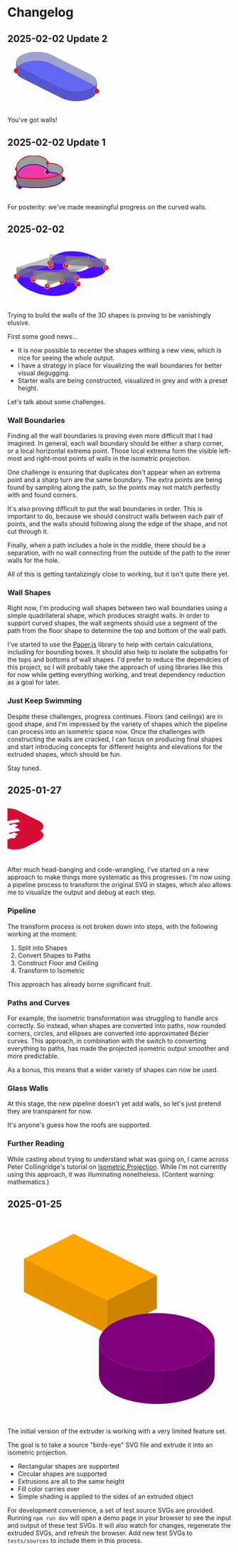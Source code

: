 # Changelog

## 2025-02-02 Update 2

<svg width="220.92388155426124" height="130.46194077713062" viewBox="0 0 220.92388155426124 130.46194077713062" fill="none" xmlns="http://www.w3.org/2000/svg"><path d="M98.46194077713062,26.73097038856531 L187.46194077713062,71.23097038856531 C205.41119514663814,80.20559757331907 205.41119514663814,94.75634320381155 187.46194077713062,103.73097038856531 L187.46194077713062,103.73097038856531 C169.5126864076231,112.70559757331907 140.41119514663814,112.70559757331907 122.46194077713062,103.73097038856531 L33.46194077713062,59.23097038856531 C15.512686407623121,50.256343203811554 15.512686407623121,35.70559757331906 33.46194077713062,26.73097038856531 L33.46194077713062,26.73097038856531 C51.41119514663812,17.75634320381156 80.51268640762312,17.75634320381156 98.46194077713062,26.73097038856531 Z" fill="#6366F1"/><g data-index="1" data-x="200.90897881862946" data-y="88.06797153810078"><circle cx="200.90897881862946" cy="88.06797153810078" r="6" fill="red" stroke="white" stroke-width="1"/><text x="200.90897881862946" y="88.06797153810078" font-size="6" fill="white" text-anchor="middle" dominant-baseline="middle">1</text></g><g data-index="2" data-x="20.014902735631786" data-y="42.393969239029765"><circle cx="20.014902735631786" cy="42.393969239029765" r="6" fill="red" stroke="white" stroke-width="1"/><text x="20.014902735631786" y="42.393969239029765" font-size="6" fill="white" text-anchor="middle" dominant-baseline="middle">2</text></g><path d="M20.01490273563764,42.393969238914465 M20.0149,42.39397c0.28867,-5.68417 4.77101,-11.32499 13.44704,-15.663v0c17.94925,-8.97463 47.05075,-8.97463 65,0l89,44.5c9.27323,4.63662 13.75558,10.76157 13.44704,16.837 L200.90897881862952,68.06797153810034 M200.90898,68.06797c0.30854,-6.07543 -4.17381,-12.20039 -13.44704,-16.837l-89,-44.5c-17.94925,-8.97463 -47.05075,-8.97463 -65,0v0c-8.67602,4.33801 -13.15837,9.97883 -13.44704,15.663 L20.01490273563764,42.393969238914465" fill="#4547a8" opacity="0.5" stroke="black" stroke-width="0.5"/><path d="M200.9089788186236,88.06797153821643 M200.90898,88.06797c-0.28867,5.68417 -4.77101,11.32499 -13.44704,15.663v0c-17.94925,8.97463 -47.05075,8.97463 -65,0l-89,-44.5c-9.27323,-4.63662 -13.75558,-10.76157 -13.44704,-16.837 L20.014902735631757,22.39396923903034 M20.0149,22.39397c-0.30854,6.07543 4.17381,12.20039 13.44704,16.837l89,44.5c17.94925,8.97463 47.05075,8.97463 65,0v0c8.67602,-4.33801 13.15837,-9.97883 13.44704,-15.663 L200.9089788186236,88.06797153821643" fill="#4547a8" opacity="0.5" stroke="black" stroke-width="0.5"/></svg>

You've got walls!

## 2025-02-02 Update 1

<svg width="144.63035106282828" height="92.31381122853378" viewBox="0 0 144.63035106282828 92.31381122853378" fill="none" xmlns="http://www.w3.org/2000/svg"><path d="M25.08597509066913,68.35195833333924 L25.069975090669132,68.33195833333926 L25.02997509066912,68.26395833333925 C24.79847509066913,67.86490833333926 24.578375090669134,67.46415833333924 24.369975090669122,67.06195833333925 C21.899175090669132,62.20855833333925 20.459275090669124,57.23840833333926 20.07397509066913,52.23395833333925 C19.457975090669123,43.33795833333925 22.44997509066912,32.089958333339254 38.145975090669126,24.241958333339248 C49.85797509066913,18.38595833333925 69.00197509066913,18.669958333339252 80.89797509066912,24.617958333339253 C84.22117509066912,26.263358333339248 86.75967509066913,28.262208333339252 88.32487509066912,30.465808333339247 C89.88987509066912,32.66940833333925 90.44127509066912,35.02110833333925 89.93797509066913,37.34595833333925 C94.58867509066913,37.094208333339246 99.29297509066913,37.37005833333925 103.70097509066913,38.15295833333925 C108.10887509066913,38.93590833333925 112.10707509066913,40.20570833333925 115.39797509066912,41.86795833333925 C127.28997509066915,47.81395833333925 127.85797509066913,57.385958333339254 116.14597509066913,63.24195833333925 C100.44597509066912,71.09195833333925 77.94997509066914,72.58795833333926 60.16597509066913,72.27595833333925 C50.15707509066912,72.08340833333926 40.216675090669135,71.36340833333927 30.509975090669123,70.12795833333925 C29.704175090669118,70.02445833333925 28.90147509066913,69.91510833333925 28.10197509066912,69.79995833333925 L27.965975090669126,69.77995833333924 L27.92197509066913,69.77395833333927 L27.905975090669124,69.76995833333925 C27.24237509066912,69.66795833333924 26.638975090669128,69.48635833333924 26.14807509066913,69.24090833333926 C25.657175090669128,68.99545833333926 25.29397509066912,68.69375833333925 25.08997509066912,68.36195833333926 L25.08597509066913,68.35195833333924 Z" fill="#EB3AAA"/><g data-index="1" data-x="25.069975090669132" data-y="68.33195833333926"><circle cx="25.069975090669132" cy="68.33195833333926" r="6" fill="red" stroke="white" stroke-width="1"/><text x="25.069975090669132" y="68.33195833333926" font-size="6" fill="white" text-anchor="middle" dominant-baseline="middle">1</text></g><g data-index="2" data-x="27.92197509066913" data-y="69.77395833333927"><circle cx="27.92197509066913" cy="69.77395833333927" r="6" fill="red" stroke="white" stroke-width="1"/><text x="27.92197509066913" y="69.77395833333927" font-size="6" fill="white" text-anchor="middle" dominant-baseline="middle">2</text></g><g data-index="3" data-x="20.000048088622748" data-y="50.06577577551186"><circle cx="20.000048088622748" cy="50.06577577551186" r="6" fill="red" stroke="white" stroke-width="1"/><text x="20.000048088622748" y="50.06577577551186" font-size="6" fill="white" text-anchor="middle" dominant-baseline="middle">3</text></g><g data-index="4" data-x="90.11738225680675" data-y="35.53042233926101"><circle cx="90.11738225680675" cy="35.53042233926101" r="6" fill="red" stroke="white" stroke-width="1"/><text x="90.11738225680675" y="35.53042233926101" font-size="6" fill="white" text-anchor="middle" dominant-baseline="middle">4</text></g><g data-index="5" data-x="89.95540602364021" data-y="37.263382223583676"><circle cx="89.95540602364021" cy="37.263382223583676" r="6" fill="red" stroke="white" stroke-width="1"/><text x="89.95540602364021" y="37.263382223583676" font-size="6" fill="white" text-anchor="middle" dominant-baseline="middle">5</text></g><g data-index="6" data-x="124.62163783669308" data-y="52.548058362441225"><circle cx="124.62163783669308" cy="52.548058362441225" r="6" fill="red" stroke="white" stroke-width="1"/><text x="124.62163783669308" y="52.548058362441225" font-size="6" fill="white" text-anchor="middle" dominant-baseline="middle">6</text></g><path d="M27.921975090669065,69.77395833333927 M27.92198,69.77396l-0.016,-0.004c-0.6636,-0.102 -1.267,-0.2836 -1.7579,-0.52905c-0.4909,-0.24545 -0.8541,-0.54715 -1.0581,-0.87895l-0.004,-0.01l-0.016,-0.02" stroke="blue" stroke-width="1.5" fill="none"/><circle cx="27.921975090669065" cy="69.77395833333927" r="3" fill="blue"/><path d="M25.069975090669132,48.33195833333926 M27.92198,49.77396l-0.016,-0.004c-0.6636,-0.102 -1.267,-0.2836 -1.7579,-0.52905c-0.4909,-0.24545 -0.8541,-0.54715 -1.0581,-0.87895l-0.004,-0.01l-0.016,-0.02" stroke="red" stroke-width="1.5" fill="none"/><circle cx="25.069975090669132" cy="48.33195833333926" r="3" fill="red"/><path d="M27.921975090669065,69.77395833333927 M27.92198,69.77396l-0.016,-0.004c-0.6636,-0.102 -1.267,-0.2836 -1.7579,-0.52905c-0.4909,-0.24545 -0.8541,-0.54715 -1.0581,-0.87895l-0.004,-0.01l-0.016,-0.02 L25.069975090669132,48.33195833333926 M25.06998,48.33196l0.016,0.02l0.004,0.01c0.204,0.3318 0.5672,0.6335 1.0581,0.87895c0.4909,0.24545 1.0943,0.42705 1.7579,0.52905l0.016,0.004 L27.921975090669065,69.77395833333927" fill="gray" opacity="0.5" stroke="black" stroke-width="0.5"/><path d="M27.921975046108532,69.77395832219912 M27.92198,69.77396l-0.016,-0.004c-0.6636,-0.102 -1.267,-0.2836 -1.7579,-0.52905c-0.4909,-0.24545 -0.8541,-0.54715 -1.0581,-0.87895l-0.004,-0.01l-0.016,-0.02l-0.04,-0.068c-0.2315,-0.39905 -0.4516,-0.7998 -0.66,-1.202c-2.4708,-4.8534 -3.9107,-9.82355 -4.296,-14.828c-0.04908,-0.70877 -0.07525,-1.43246 -0.07393,-2.16818" stroke="blue" stroke-width="1.5" fill="none"/><circle cx="27.921975046108532" cy="69.77395832219912" r="3" fill="blue"/><path d="M20.000048088705654,30.065775729547404 M27.92198,49.77396l-0.016,-0.004c-0.6636,-0.102 -1.267,-0.2836 -1.7579,-0.52905c-0.4909,-0.24545 -0.8541,-0.54715 -1.0581,-0.87895l-0.004,-0.01l-0.016,-0.02l-0.04,-0.068c-0.2315,-0.39905 -0.4516,-0.7998 -0.66,-1.202c-2.4708,-4.8534 -3.9107,-9.82355 -4.296,-14.828c-0.04908,-0.70877 -0.07525,-1.43246 -0.07393,-2.16818" stroke="red" stroke-width="1.5" fill="none"/><circle cx="20.000048088705654" cy="30.065775729547404" r="3" fill="red"/><path d="M27.921975046108532,69.77395832219912 M27.92198,69.77396l-0.016,-0.004c-0.6636,-0.102 -1.267,-0.2836 -1.7579,-0.52905c-0.4909,-0.24545 -0.8541,-0.54715 -1.0581,-0.87895l-0.004,-0.01l-0.016,-0.02l-0.04,-0.068c-0.2315,-0.39905 -0.4516,-0.7998 -0.66,-1.202c-2.4708,-4.8534 -3.9107,-9.82355 -4.296,-14.828c-0.04908,-0.70877 -0.07525,-1.43246 -0.07393,-2.16818 L20.000048088705654,30.065775729547404 M20.00005,30.06578c-0.00133,0.73572 0.02485,1.45942 0.07393,2.16818c0.3853,5.00445 1.8252,9.9746 4.296,14.828c0.2084,0.4022 0.4285,0.80295 0.66,1.202l0.04,0.068l0.016,0.02l0.004,0.01c0.204,0.3318 0.5672,0.6335 1.0581,0.87895c0.4909,0.24545 1.0943,0.42705 1.7579,0.52905l0.016,0.004 L27.921975046108532,69.77395832219912" fill="gray" opacity="0.5" stroke="black" stroke-width="0.5"/><path d="M90.11738225764158,35.53042238518565 M90.11738,35.53042c0.011,0.60494 -0.04856,1.21115 -0.17941,1.81554c4.6507,-0.25175 9.355,0.0241 13.763,0.807c4.4079,0.78295 8.4061,2.05275 11.697,3.715c11.892,5.946 12.46,15.518 0.748,21.374c-15.7,7.85 -38.196,9.346 -55.98,9.034c-10.0089,-0.19255 -19.9493,-0.91255 -29.656,-2.148c-0.8058,-0.1035 -1.6085,-0.21285 -2.408,-0.328l-0.136,-0.02l-0.044,-0.006l-0.016,-0.004c-0.6636,-0.102 -1.267,-0.2836 -1.7579,-0.52905c-0.4909,-0.24545 -0.8541,-0.54715 -1.0581,-0.87895l-0.004,-0.01l-0.016,-0.02l-0.04,-0.068c-0.2315,-0.39905 -0.4516,-0.7998 -0.66,-1.202c-2.4708,-4.8534 -3.9107,-9.82355 -4.296,-14.828c-0.04908,-0.70877 -0.07525,-1.43246 -0.07393,-2.16818" stroke="blue" stroke-width="1.5" fill="none"/><circle cx="90.11738225764158" cy="35.53042238518565" r="3" fill="blue"/><path d="M20.000048088705654,30.065775729547404 M90.11738,15.53042c0.011,0.60494 -0.04856,1.21115 -0.17941,1.81554c4.6507,-0.25175 9.355,0.0241 13.763,0.807c4.4079,0.78295 8.4061,2.05275 11.697,3.715c11.892,5.946 12.46,15.518 0.748,21.374c-15.7,7.85 -38.196,9.346 -55.98,9.034c-10.0089,-0.19255 -19.9493,-0.91255 -29.656,-2.148c-0.8058,-0.1035 -1.6085,-0.21285 -2.408,-0.328l-0.136,-0.02l-0.044,-0.006l-0.016,-0.004c-0.6636,-0.102 -1.267,-0.2836 -1.7579,-0.52905c-0.4909,-0.24545 -0.8541,-0.54715 -1.0581,-0.87895l-0.004,-0.01l-0.016,-0.02l-0.04,-0.068c-0.2315,-0.39905 -0.4516,-0.7998 -0.66,-1.202c-2.4708,-4.8534 -3.9107,-9.82355 -4.296,-14.828c-0.04908,-0.70877 -0.07525,-1.43246 -0.07393,-2.16818" stroke="red" stroke-width="1.5" fill="none"/><circle cx="20.000048088705654" cy="30.065775729547404" r="3" fill="red"/><path d="M90.11738225764158,35.53042238518565 M90.11738,35.53042c0.011,0.60494 -0.04856,1.21115 -0.17941,1.81554c4.6507,-0.25175 9.355,0.0241 13.763,0.807c4.4079,0.78295 8.4061,2.05275 11.697,3.715c11.892,5.946 12.46,15.518 0.748,21.374c-15.7,7.85 -38.196,9.346 -55.98,9.034c-10.0089,-0.19255 -19.9493,-0.91255 -29.656,-2.148c-0.8058,-0.1035 -1.6085,-0.21285 -2.408,-0.328l-0.136,-0.02l-0.044,-0.006l-0.016,-0.004c-0.6636,-0.102 -1.267,-0.2836 -1.7579,-0.52905c-0.4909,-0.24545 -0.8541,-0.54715 -1.0581,-0.87895l-0.004,-0.01l-0.016,-0.02l-0.04,-0.068c-0.2315,-0.39905 -0.4516,-0.7998 -0.66,-1.202c-2.4708,-4.8534 -3.9107,-9.82355 -4.296,-14.828c-0.04908,-0.70877 -0.07525,-1.43246 -0.07393,-2.16818 L20.000048088705654,30.065775729547404 M20.00005,30.06578c-0.00133,0.73572 0.02485,1.45942 0.07393,2.16818c0.3853,5.00445 1.8252,9.9746 4.296,14.828c0.2084,0.4022 0.4285,0.80295 0.66,1.202l0.04,0.068l0.016,0.02l0.004,0.01c0.204,0.3318 0.5672,0.6335 1.0581,0.87895c0.4909,0.24545 1.0943,0.42705 1.7579,0.52905l0.016,0.004l0.044,0.006l0.136,0.02c0.7995,0.11515 1.6022,0.2245 2.408,0.328c9.7067,1.23545 19.6471,1.95545 29.656,2.148c17.784,0.312 40.28,-1.184 55.98,-9.034c11.712,-5.856 11.144,-15.428 -0.748,-21.374c-3.2909,-1.66225 -7.2891,-2.93205 -11.697,-3.715c-4.408,-0.7829 -9.1123,-1.05875 -13.763,-0.807c0.13084,-0.60439 0.1904,-1.21059 0.17941,-1.81554 L90.11738225764158,35.53042238518565" fill="gray" opacity="0.5" stroke="black" stroke-width="0.5"/><path d="M89.9554060236402,37.263382223583754 M89.95541,37.26338c-0.00566,0.02753 -0.01147,0.05505 -0.01743,0.08258c4.6507,-0.25175 9.355,0.0241 13.763,0.807c4.4079,0.78295 8.4061,2.05275 11.697,3.715c11.892,5.946 12.46,15.518 0.748,21.374c-15.7,7.85 -38.196,9.346 -55.98,9.034c-10.0089,-0.19255 -19.9493,-0.91255 -29.656,-2.148c-0.8058,-0.1035 -1.6085,-0.21285 -2.408,-0.328l-0.136,-0.02l-0.044,-0.006l-0.016,-0.004c-0.6636,-0.102 -1.267,-0.2836 -1.7579,-0.52905c-0.4909,-0.24545 -0.8541,-0.54715 -1.0581,-0.87895l-0.004,-0.01l-0.016,-0.02l-0.04,-0.068c-0.2315,-0.39905 -0.4516,-0.7998 -0.66,-1.202c-2.4708,-4.8534 -3.9107,-9.82355 -4.296,-14.828c-0.616,-8.896 2.376,-20.144 18.072,-27.992c11.712,-5.856 30.856,-5.572 42.752,0.376c3.3232,1.6454 5.8617,3.64425 7.4269,5.84785c1.15815,1.63073 1.7612,3.34257 1.79251,5.06461" stroke="blue" stroke-width="1.5" fill="none"/><circle cx="89.9554060236402" cy="37.263382223583754" r="3" fill="blue"/><path d="M90.11738225680675,15.530422339261293 M89.95541,17.26338c-0.00566,0.02753 -0.01147,0.05505 -0.01743,0.08258c4.6507,-0.25175 9.355,0.0241 13.763,0.807c4.4079,0.78295 8.4061,2.05275 11.697,3.715c11.892,5.946 12.46,15.518 0.748,21.374c-15.7,7.85 -38.196,9.346 -55.98,9.034c-10.0089,-0.19255 -19.9493,-0.91255 -29.656,-2.148c-0.8058,-0.1035 -1.6085,-0.21285 -2.408,-0.328l-0.136,-0.02l-0.044,-0.006l-0.016,-0.004c-0.6636,-0.102 -1.267,-0.2836 -1.7579,-0.52905c-0.4909,-0.24545 -0.8541,-0.54715 -1.0581,-0.87895l-0.004,-0.01l-0.016,-0.02l-0.04,-0.068c-0.2315,-0.39905 -0.4516,-0.7998 -0.66,-1.202c-2.4708,-4.8534 -3.9107,-9.82355 -4.296,-14.828c-0.616,-8.896 2.376,-20.144 18.072,-27.992c11.712,-5.856 30.856,-5.572 42.752,0.376c3.3232,1.6454 5.8617,3.64425 7.4269,5.84785c1.15815,1.63073 1.7612,3.34257 1.79251,5.06461" stroke="red" stroke-width="1.5" fill="none"/><circle cx="90.11738225680675" cy="15.530422339261293" r="3" fill="red"/><path d="M89.9554060236402,37.263382223583754 M89.95541,37.26338c-0.00566,0.02753 -0.01147,0.05505 -0.01743,0.08258c4.6507,-0.25175 9.355,0.0241 13.763,0.807c4.4079,0.78295 8.4061,2.05275 11.697,3.715c11.892,5.946 12.46,15.518 0.748,21.374c-15.7,7.85 -38.196,9.346 -55.98,9.034c-10.0089,-0.19255 -19.9493,-0.91255 -29.656,-2.148c-0.8058,-0.1035 -1.6085,-0.21285 -2.408,-0.328l-0.136,-0.02l-0.044,-0.006l-0.016,-0.004c-0.6636,-0.102 -1.267,-0.2836 -1.7579,-0.52905c-0.4909,-0.24545 -0.8541,-0.54715 -1.0581,-0.87895l-0.004,-0.01l-0.016,-0.02l-0.04,-0.068c-0.2315,-0.39905 -0.4516,-0.7998 -0.66,-1.202c-2.4708,-4.8534 -3.9107,-9.82355 -4.296,-14.828c-0.616,-8.896 2.376,-20.144 18.072,-27.992c11.712,-5.856 30.856,-5.572 42.752,0.376c3.3232,1.6454 5.8617,3.64425 7.4269,5.84785c1.15815,1.63073 1.7612,3.34257 1.79251,5.06461 L90.11738225680675,15.530422339261293 M90.11738,15.53042c-0.0313,-1.72204 -0.63436,-3.43388 -1.79251,-5.06461c-1.5652,-2.2036 -4.1037,-4.20245 -7.4269,-5.84785c-11.896,-5.948 -31.04,-6.232 -42.752,-0.376c-15.696,7.848 -18.688,19.096 -18.072,27.992c0.3853,5.00445 1.8252,9.9746 4.296,14.828c0.2084,0.4022 0.4285,0.80295 0.66,1.202l0.04,0.068l0.016,0.02l0.004,0.01c0.204,0.3318 0.5672,0.6335 1.0581,0.87895c0.4909,0.24545 1.0943,0.42705 1.7579,0.52905l0.016,0.004l0.044,0.006l0.136,0.02c0.7995,0.11515 1.6022,0.2245 2.408,0.328c9.7067,1.23545 19.6471,1.95545 29.656,2.148c17.784,0.312 40.28,-1.184 55.98,-9.034c11.712,-5.856 11.144,-15.428 -0.748,-21.374c-3.2909,-1.66225 -7.2891,-2.93205 -11.697,-3.715c-4.408,-0.7829 -9.1123,-1.05875 -13.763,-0.807c0.00596,-0.02752 0.01177,-0.05505 0.01743,-0.08258 L89.9554060236402,37.263382223583754" fill="gray" opacity="0.5" stroke="black" stroke-width="0.5"/><path d="M124.62163783669399,52.54805836246044 M124.62164,52.54806c0.18582,3.88187 -2.59915,7.75564 -8.47566,10.6939c-15.7,7.85 -38.196,9.346 -55.98,9.034c-10.0089,-0.19255 -19.9493,-0.91255 -29.656,-2.148c-0.8058,-0.1035 -1.6085,-0.21285 -2.408,-0.328l-0.136,-0.02l-0.044,-0.006l-0.016,-0.004c-0.6636,-0.102 -1.267,-0.2836 -1.7579,-0.52905c-0.4909,-0.24545 -0.8541,-0.54715 -1.0581,-0.87895l-0.004,-0.01l-0.016,-0.02l-0.04,-0.068c-0.2315,-0.39905 -0.4516,-0.7998 -0.66,-1.202c-2.4708,-4.8534 -3.9107,-9.82355 -4.296,-14.828c-0.616,-8.896 2.376,-20.144 18.072,-27.992c11.712,-5.856 30.856,-5.572 42.752,0.376c3.3232,1.6454 5.8617,3.64425 7.4269,5.84785c1.54647,2.17751 2.1032,4.49964 1.63053,6.79757" stroke="blue" stroke-width="1.5" fill="none"/><circle cx="124.62163783669399" cy="52.54805836246044" r="3" fill="blue"/><path d="M89.95540602364021,17.263382223583648 M124.62164,32.54806c0.18582,3.88187 -2.59915,7.75564 -8.47566,10.6939c-15.7,7.85 -38.196,9.346 -55.98,9.034c-10.0089,-0.19255 -19.9493,-0.91255 -29.656,-2.148c-0.8058,-0.1035 -1.6085,-0.21285 -2.408,-0.328l-0.136,-0.02l-0.044,-0.006l-0.016,-0.004c-0.6636,-0.102 -1.267,-0.2836 -1.7579,-0.52905c-0.4909,-0.24545 -0.8541,-0.54715 -1.0581,-0.87895l-0.004,-0.01l-0.016,-0.02l-0.04,-0.068c-0.2315,-0.39905 -0.4516,-0.7998 -0.66,-1.202c-2.4708,-4.8534 -3.9107,-9.82355 -4.296,-14.828c-0.616,-8.896 2.376,-20.144 18.072,-27.992c11.712,-5.856 30.856,-5.572 42.752,0.376c3.3232,1.6454 5.8617,3.64425 7.4269,5.84785c1.54647,2.17751 2.1032,4.49964 1.63053,6.79757" stroke="red" stroke-width="1.5" fill="none"/><circle cx="89.95540602364021" cy="17.263382223583648" r="3" fill="red"/><path d="M124.62163783669399,52.54805836246044 M124.62164,52.54806c0.18582,3.88187 -2.59915,7.75564 -8.47566,10.6939c-15.7,7.85 -38.196,9.346 -55.98,9.034c-10.0089,-0.19255 -19.9493,-0.91255 -29.656,-2.148c-0.8058,-0.1035 -1.6085,-0.21285 -2.408,-0.328l-0.136,-0.02l-0.044,-0.006l-0.016,-0.004c-0.6636,-0.102 -1.267,-0.2836 -1.7579,-0.52905c-0.4909,-0.24545 -0.8541,-0.54715 -1.0581,-0.87895l-0.004,-0.01l-0.016,-0.02l-0.04,-0.068c-0.2315,-0.39905 -0.4516,-0.7998 -0.66,-1.202c-2.4708,-4.8534 -3.9107,-9.82355 -4.296,-14.828c-0.616,-8.896 2.376,-20.144 18.072,-27.992c11.712,-5.856 30.856,-5.572 42.752,0.376c3.3232,1.6454 5.8617,3.64425 7.4269,5.84785c1.54647,2.17751 2.1032,4.49964 1.63053,6.79757 L89.95540602364021,17.263382223583648 M89.95541,17.26338c0.47267,-2.29793 -0.08406,-4.62006 -1.63053,-6.79757c-1.5652,-2.2036 -4.1037,-4.20245 -7.4269,-5.84785c-11.896,-5.948 -31.04,-6.232 -42.752,-0.376c-15.696,7.848 -18.688,19.096 -18.072,27.992c0.3853,5.00445 1.8252,9.9746 4.296,14.828c0.2084,0.4022 0.4285,0.80295 0.66,1.202l0.04,0.068l0.016,0.02l0.004,0.01c0.204,0.3318 0.5672,0.6335 1.0581,0.87895c0.4909,0.24545 1.0943,0.42705 1.7579,0.52905l0.016,0.004l0.044,0.006l0.136,0.02c0.7995,0.11515 1.6022,0.2245 2.408,0.328c9.7067,1.23545 19.6471,1.95545 29.656,2.148c17.784,0.312 40.28,-1.184 55.98,-9.034c5.87651,-2.93826 8.66148,-6.81203 8.47566,-10.6939 L124.62163783669399,52.54805836246044" fill="gray" opacity="0.5" stroke="black" stroke-width="0.5"/></svg>

For posterity: we've made meaningful progress on the curved walls.

## 2025-02-02

<svg width="242.3438296781516" height="140.41232135250783" viewBox="0 0 242.3438296781516 140.41232135250783" fill="none" xmlns="http://www.w3.org/2000/svg"><path d="M152.89037255154045,79.04465996877987 C158.11937255154047,86.18215996877986 159.88637255154046,92.50665996877986 158.19037255154043,98.01865996877986 C156.77637255154045,103.53065996877986 151.90137255154045,108.37115996877988 143.56237255154045,112.54065996877985 C135.78937255154045,116.42715996877986 126.46037255154044,118.90065996877986 115.57837255154044,119.96065996877986 C104.83737255154045,120.95015996877986 93.53037255154044,120.31365996877987 81.65837255154047,118.05265996877988 C69.78637255154045,115.79165996877988 58.33837255154046,111.90465996877988 47.31437255154046,106.39265996877988 C36.57307255154046,101.02200996877987 29.011372551540433,95.40415996877987 24.63037255154046,89.53865996877987 C20.249372551540432,83.67315996877987 18.976672551540474,78.09080996877987 20.81437255154046,72.79065996877986 C22.934372551540434,67.49065996877987 27.810372551540468,62.93265996877987 35.44237255154047,59.11665996877987 C51.55437255154047,51.06065996877987 72.54207255154046,49.54150996877986 98.40637255154046,54.55865996877988 C92.32907255154046,43.46400996877986 96.49837255154046,34.31265996877987 110.91437255154045,27.10465996877987 C118.54637255154046,23.288659968779868 127.30907255154045,21.027309968779875 137.20237255154046,20.32065996877988 C147.23707255154045,19.543309968779866 157.41307255154044,20.17930996877986 167.73037255154046,22.228659968779866 C178.18897255154045,24.34865996877987 187.94107255154046,27.670009968779866 196.98637255154046,32.192659968779864 C210.83737255154045,39.118159968779864 219.03467255154044,46.46750996877988 221.57837255154044,54.240659968779866 C224.26407255154044,62.08480996877988 219.88237255154044,68.86865996877987 208.43437255154043,74.59265996877987 C195.14937255154047,81.23515996877985 176.63437255154045,82.71965996877988 152.89037255154045,79.04465996877987 Z M176.63437255154045,42.58065996877987 C170.69837255154044,39.61265996877988 164.47967255154046,38.05800996877987 157.97837255154045,37.91665996877987 C151.61837255154046,37.704659968779865 145.54137255154046,39.047159968779866 139.74637255154045,41.944659968779874 C134.51737255154046,44.559159968779866 131.83207255154045,47.45650996877987 131.69037255154046,50.63665996877987 C131.69067255154044,53.74580996877988 133.73937255154044,57.668159968779875 137.8383725515405,62.40265996877987 L140.59437255154046,65.26465996877987 C148.93337255154046,66.18315996877988 155.92937255154047,66.28915996877987 161.58237255154046,65.58265996877986 C167.37737255154047,64.80515996877988 172.74737255154048,63.180159968779876 177.69437255154045,60.706659968779874 C183.06537255154046,58.02115996877987 185.68007255154046,55.08880996877987 185.53837255154045,51.90865996877987 C185.53807255154044,48.65780996877986 182.57037255154046,45.54865996877987 176.63437255154045,42.58065996877987 Z M70.21037255154046,95.79265996877986 C77.55937255154046,99.46715996877988 85.05037255154045,101.37565996877989 92.68237255154047,101.51665996877988 C100.45637255154044,101.72865996877987 107.38137255154045,100.31515996877987 113.45837255154045,97.27665996877987 C119.53537255154045,94.23815996877987 122.57437255154046,90.95165996877988 122.57437255154045,87.41865996877989 C122.57437255154046,83.88565996877988 119.67637255154045,79.04465996877987 113.88237255154046,72.89665996877987 L109.43037255154046,68.33865996877988 C93.31837255154045,65.79465996877987 79.18537255154045,67.56115996877988 67.03037255154045,73.63865996877986 C60.67037255154047,76.81865996877987 57.77337255154045,80.38715996877987 58.33837255154046,84.34465996877988 C58.90337255154046,88.30215996877986 62.86107255154046,92.11800996877987 70.21037255154046,95.79265996877986 Z" fill="#4B0FFE"/><g data-index="1" data-x="158.81332092017317" data-y="93.79463566111346"><circle cx="158.81332092017317" cy="93.79463566111346" r="6" fill="red" stroke="white" stroke-width="1"/><text x="158.81332092017317" y="93.79463566111346" font-size="6" fill="white" text-anchor="middle" dominant-baseline="middle">1</text></g><g data-index="2" data-x="20.062798588975063" data-y="76.22234457002286"><circle cx="20.062798588975063" cy="76.22234457002286" r="6" fill="red" stroke="white" stroke-width="1"/><text x="20.062798588975063" y="76.22234457002286" font-size="6" fill="white" text-anchor="middle" dominant-baseline="middle">2</text></g><g data-index="3" data-x="97.41732571822676" data-y="52.569614151392095"><circle cx="97.41732571822676" cy="52.569614151392095" r="6" fill="red" stroke="white" stroke-width="1"/><text x="97.41732571822676" y="52.569614151392095" font-size="6" fill="white" text-anchor="middle" dominant-baseline="middle">3</text></g><g data-index="4" data-x="95.74866919148259" data-y="46.358965871899834"><circle cx="95.74866919148259" cy="46.358965871899834" r="6" fill="red" stroke="white" stroke-width="1"/><text x="95.74866919148259" y="46.358965871899834" font-size="6" fill="white" text-anchor="middle" dominant-baseline="middle">4</text></g><g data-index="5" data-x="222.2501462133157" data-y="57.09921731220663"><circle cx="222.2501462133157" cy="57.09921731220663" r="6" fill="red" stroke="white" stroke-width="1"/><text x="222.2501462133157" y="57.09921731220663" font-size="6" fill="white" text-anchor="middle" dominant-baseline="middle">5</text></g><g data-index="6" data-x="131.78283676567838" data-y="51.81676281346756"><circle cx="131.78283676567838" cy="51.81676281346756" r="6" fill="red" stroke="white" stroke-width="1"/><text x="131.78283676567838" y="51.81676281346756" font-size="6" fill="white" text-anchor="middle" dominant-baseline="middle">6</text></g><g data-index="7" data-x="185.41485150074303" data-y="50.76626376577067"><circle cx="185.41485150074303" cy="50.76626376577067" r="6" fill="red" stroke="white" stroke-width="1"/><text x="185.41485150074303" y="50.76626376577067" font-size="6" fill="white" text-anchor="middle" dominant-baseline="middle">7</text></g><g data-index="8" data-x="89.25707348903751" data-y="98.47591995174128"><circle cx="89.25707348903751" cy="98.47591995174128" r="6" fill="red" stroke="white" stroke-width="1"/><text x="89.25707348903751" y="98.47591995174128" font-size="6" fill="white" text-anchor="middle" dominant-baseline="middle">8</text></g><g data-index="9" data-x="122.5739868578579" data-y="87.34789044430944"><circle cx="122.5739868578579" cy="87.34789044430944" r="6" fill="red" stroke="white" stroke-width="1"/><text x="122.5739868578579" y="87.34789044430944" font-size="6" fill="white" text-anchor="middle" dominant-baseline="middle">9</text></g><g data-index="10" data-x="58.26921904225829" data-y="83.38894970458837"><circle cx="58.26921904225829" cy="83.38894970458837" r="6" fill="red" stroke="white" stroke-width="1"/><text x="58.26921904225829" y="83.38894970458837" font-size="6" fill="white" text-anchor="middle" dominant-baseline="middle">10</text></g><g data-index="11" data-x="155.95929905978142" data-y="79.8890630830973"><circle cx="155.95929905978142" cy="79.8890630830973" r="6" fill="red" stroke="white" stroke-width="1"/><text x="155.95929905978142" y="79.8890630830973" font-size="6" fill="white" text-anchor="middle" dominant-baseline="middle">11</text></g><path d="M158.81332092017317,93.79463566111346 L20.062798588975063,76.22234457002286 L20.062798588975063,56.222344570022855 L158.81332092017317,73.79463566111346 Z" fill="gray" opacity="0.5"/><path d="M20.062798588975063,76.22234457002286 L97.41732571822676,52.569614151392095 L97.41732571822676,32.569614151392095 L20.062798588975063,56.222344570022855 Z" fill="gray" opacity="0.5"/><path d="M97.41732571822676,52.569614151392095 L95.74866919148259,46.358965871899834 L95.74866919148259,26.358965871899834 L97.41732571822676,32.569614151392095 Z" fill="gray" opacity="0.5"/><path d="M95.74866919148259,46.358965871899834 L222.2501462133157,57.09921731220663 L222.2501462133157,37.09921731220663 L95.74866919148259,26.358965871899834 Z" fill="gray" opacity="0.5"/><path d="M222.2501462133157,57.09921731220663 L131.78283676567838,51.81676281346756 L131.78283676567838,31.816762813467562 L222.2501462133157,37.09921731220663 Z" fill="gray" opacity="0.5"/><path d="M131.78283676567838,51.81676281346756 L185.41485150074303,50.76626376577067 L185.41485150074303,30.766263765770667 L131.78283676567838,31.816762813467562 Z" fill="gray" opacity="0.5"/><path d="M185.41485150074303,50.76626376577067 L89.25707348903751,98.47591995174128 L89.25707348903751,78.47591995174128 L185.41485150074303,30.766263765770667 Z" fill="gray" opacity="0.5"/><path d="M89.25707348903751,98.47591995174128 L122.5739868578579,87.34789044430944 L122.5739868578579,67.34789044430944 L89.25707348903751,78.47591995174128 Z" fill="gray" opacity="0.5"/><path d="M122.5739868578579,87.34789044430944 L58.26921904225829,83.38894970458837 L58.26921904225829,63.38894970458837 L122.5739868578579,67.34789044430944 Z" fill="gray" opacity="0.5"/><path d="M58.26921904225829,83.38894970458837 L155.95929905978142,79.8890630830973 L155.95929905978142,59.8890630830973 L58.26921904225829,63.38894970458837 Z" fill="gray" opacity="0.5"/></svg>

Trying to build the walls of the 3D shapes is proving to be vanishingly elusive.

First some good news...

- It is now possible to recenter the shapes withing a new view, which is nice for seeing the whole output.
- I have a strategy in place for visualizing the wall boundaries for better visual degugging.
- Starter walls are being constructed, visualized in grey and with a preset height.

Let's talk about some challenges.

### Wall Boundaries

Finding all the wall boundaries is proving even more difficult that I had imagined. In general, each wall boundary should be either a sharp corner, or a local horizontal extrema point. Those local extrema form the visible left-most and right-most points of walls in the isometric projection.

One challenge is ensuring that duplicates don't appear when an extrema point and a sharp turn are the same boundary. The extra points are being found by sampling along the path, so the points may not match perfectly with and found corners.

It's also proving difficult to put the wall boundaries in order. This is important to do, because we should construct walls between each pair of points, and the walls should following along the edge of the shape, and not cut through it.

Finally, when a path includes a hole in the middle, there should be a separation, with no wall connecting from the outside of the path to the inner walls for the hole.

All of this is getting tantalizingly close to working, but it isn't quite there yet.

### Wall Shapes

Right now, I'm producing wall shapes between two wall boundaries using a simple quadrilateral shape, which produces straight walls. In order to support curved shapes, the wall segments should use a segment of the path from the floor shape to determine the top and bottom of the wall path.

I've started to use the [Paper.js](http://paperjs.org) library to help with certain calculations, including for bounding boxes. It should also help to isolate the subpaths for the tops and bottoms of wall shapes. I'd prefer to reduce the dependcies of this project, so I will probably take the approach of using libraries like this for now while getting everything working, and treat dependency reduction as a goal for later.

### Just Keep Swimming

Despite these challenges, progress continues. Floors (and ceilings) are in good shape, and I'm impressed by the variety of shapes which the pipeline can process into an isometric space now. Once the challenges with constructing the walls are cracked, I can focus on producing final shapes and start introducing concepts for different heights and elevations for the extruded shapes, which should be fun.

Stay tuned.

## 2025-01-27

<svg width="143" height="126" viewBox="0 0 143 126" fill="none" xmlns="http://www.w3.org/2000/svg">
  <path d="M24,36 L71,59.5 C84.254833995944,66.127416997972 84.254833995944,76.872583002028 71,83.5 L41,98.5 C27.745166004056003,105.127416997972 6.254833995943997,105.127416997972 -7,98.5 L-54,75 C-67.254833995944,68.372583002028 -67.254833995944,57.627416997972 -54,51 L-24,36 C-10.745166004056003,29.372583002028 10.745166004056003,29.372583002028 24,36 Z" fill="#D50C34"/>
  <path d="M24,16 L71,39.5 C84.254833995944,46.127416997972006 84.254833995944,56.872583002027994 71,63.5 L41,78.5 C27.745166004056003,85.127416997972 6.254833995943997,85.127416997972 -7,78.5 L-54,55 C-67.254833995944,48.372583002027994 -67.254833995944,37.627416997972 -54,31 L-24,16 C-10.745166004056003,9.372583002028001 10.745166004056003,9.372583002028001 24,16 Z" fill="#D50C34"/>
  <path d="M20.200000000000003,75.53999999999999 L12.608000000000004,79.336 L8.968000000000004,77.51599999999999 L2,81 L-8.087999999999994,75.956 L-1.171999999999997,72.446 L-15.991999999999997,65.036 L-9.283999999999999,61.682 L23.215999999999994,55.156 L28.884000000000007,61.11 L2.156000000000006,66.518 L6.524000000000001,68.702 L15.415999999999997,65.452 L24.256,69.872 L16.560000000000002,73.72 L20.200000000000003,75.53999999999999 Z" fill="white"/>
  <path d="M20.200000000000003,55.53999999999999 L12.608000000000004,59.336 L8.968000000000004,57.51599999999999 L2,61 L-8.087999999999994,55.956 L-1.171999999999997,52.446 L-15.991999999999997,45.036 L-9.283999999999999,41.682 L23.215999999999994,35.156 L28.884000000000007,41.11 L2.156000000000006,46.518 L6.524000000000001,48.702 L15.415999999999997,45.452 L24.256,49.872 L16.560000000000002,53.72 L20.200000000000003,55.53999999999999 Z" fill="white"/>
</svg>

After much head-banging and code-wrangling, I've started on a new approach to make things more systematic as this progresses. I'm now using a pipeline process to transform the original SVG in stages, which also allows me to visualize the output and debug at each step.

### Pipeline

The transform process is not broken down into steps, with the following working at the moment:

1. Split into Shapes
2. Convert Shapes to Paths
3. Construct Floor and Ceiling
4. Transform to Isometric

This approach has already borne significant fruit.

### Paths and Curves

For example, the isometric transformation was struggling to handle arcs correctly. So instead, when shapes are converted into paths, now rounded corners, circles, and ellipses are converted into approximated Bézier curves. This approach, in combination with the switch to converting everything to paths, has made the projected isometric output smoother and more predictable.

As a bonus, this means that a wider variety of shapes can now be used.

### Glass Walls

At this stage, the new pipeline doesn't yet add walls, so let's just pretend they are transparent for now.

It's anyone's guess how the roofs are supported.

### Further Reading

While casting about trying to understand what was going on, I came across Peter Collingridge's tutorial on [Isometric Projection](https://www.petercollingridge.co.uk/tutorials/svg/isometric-projection/). While I'm not currently using this approach, it was illuminating nonetheless. (Content warning: mathematics.)

## 2025-01-25

<svg xmlns="http://www.w3.org/2000/svg" viewBox="0 0 134.875 122.325">
  <polygon points="40,10 10,25 10,45 40,30" fill="#cc8400"></polygon>
  <polygon points="10,25 60,50 60,70 10,45" fill="#e59400"></polygon>
  <polygon points="90,35 60,50 60,70 90,55" fill="#cc8400"></polygon>
  <defs>
    <linearGradient id="gradient-100-50" gradientUnits="userSpaceOnUse" x1="55.125" y1="95" x2="124.875" y2="95">
      <stop offset="0%" style="stop-color:#730073;stop-opacity:1"></stop>
      <stop offset="100%" style="stop-color:#660066;stop-opacity:1"></stop>
    </linearGradient>
  </defs>
  <path d="M55.125,75
  A34.875,17.325 0 0,0 124.875,75
  L124.875,95
  A34.875,17.325 0 0,1 55.125,95
  Z" fill="url(#gradient-100-50)"></path>
  <polygon points="40,10 90,35 60,50 10,25" fill="orange"></polygon>
  <ellipse cx="90" cy="75" rx="34.875" ry="17.325" fill="purple"></ellipse>
</svg>

The initial version of the extruder is working with a very limited feature set.

The goal is to take a source "birds-eye" SVG file and extrude it into an isometric projection.

- Rectangular shapes are supported
- Circular shapes are supported
- Extrusions are all to the same height
- Fill color carries over
- Simple shading is applied to the sides of an extruded object

For development convenience, a set of test source SVGs are provided. Running `npm run dev` will open a demo page in your browser to see the input and output of these test SVGs. It will also watch for changes, regenerate the extruded SVGs, and refresh the browser. Add new test SVGs to `tests/sources` to include them in this process.
